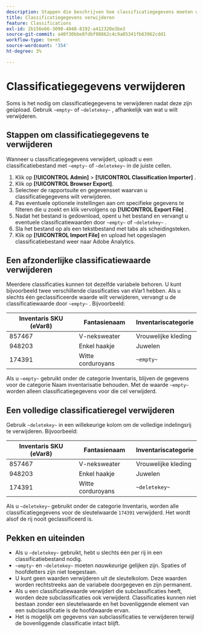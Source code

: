 ```yaml
---
description: Stappen die beschrijven hoe classificatiegegevens moeten worden verwijderd of verwijderd.
title: Classificatiegegevens verwijderen
feature: Classifications
exl-id: 2b156e66-3090-4048-8192-a412320e3be3
source-git-commit: a40f30bbe8fdbf98862c4c9a05341fb63962cdd1
workflow-type: tm+mt
source-wordcount: '354'
ht-degree: 3%

---
```


# Classificatiegegevens verwijderen

Soms is het nodig om classificatiegegevens te verwijderen nadat deze zijn geüpload. Gebruik `~empty~` of `~deletekey~` , afhankelijk van wat u wilt verwijderen.

## Stappen om classificatiegegevens te verwijderen

Wanneer u classificatiegegevens verwijdert, uploadt u een classificatiebestand met `~empty~` of `~deletekey~` in de juiste cellen.

1. Klik op **[!UICONTROL Admin]** > **[!UICONTROL Classification Importer]** .
1. Klik op **[!UICONTROL Browser Export]**.
1. Selecteer de rapportsuite en gegevensset waarvan u classificatiegegevens wilt verwijderen.
1. Pas eventuele optionele instellingen aan om specifieke gegevens te filteren die u zoekt en klik vervolgens op **[!UICONTROL Export File]** .
1. Nadat het bestand is gedownload, opent u het bestand en vervangt u eventuele classificatiewaarden door `~empty~` of `~deletekey~` .
1. Sla het bestand op als een tekstbestand met tabs als scheidingsteken.
1. Klik op **[!UICONTROL Import File]** en upload het opgeslagen classificatiebestand weer naar Adobe Analytics.

## Een afzonderlijke classificatiewaarde verwijderen

Meerdere classificaties kunnen tot dezelfde variabele behoren. U kunt bijvoorbeeld twee verschillende classificaties van eVar1 hebben. Als u slechts één geclassificeerde waarde wilt verwijderen, vervangt u de classificatiewaarde door `~empty~` . Bijvoorbeeld:

| Inventaris SKU (eVar8) | Fantasienaam | Inventariscategorie |
| --- | --- | --- |
| 857467 | V-neksweater | Vrouwelijke kleding |
| 948203 | Enkel haakje | Juwelen |
| 174391 | Witte corduroyans | `~empty~` |

Als u `~empty~` gebruikt onder de categorie Inventaris, blijven de gegevens voor de categorie Naam inventarisatie behouden. Met de waarde `~empty~` worden alleen classificatiegegevens voor die cel verwijderd.

## Een volledige classificatieregel verwijderen

Gebruik `~deletekey~` in een willekeurige kolom om de volledige indelingsrij te verwijderen. Bijvoorbeeld:

| Inventaris SKU (eVar8) | Fantasienaam | Inventariscategorie |
| --- | --- | --- |
| 857467 | V-neksweater | Vrouwelijke kleding |
| 948203 | Enkel haakje | Juwelen |
| 174391 | Witte corduroyans | `~deletekey~` |

Als u `~deletekey~` gebruikt onder de categorie Inventaris, worden alle classificatiegegevens voor de sleutelwaarde `174391` verwijderd. Het wordt alsof de rij nooit geclassificeerd is.

## Pekken en uiteinden

* Als u `~deletekey~` gebruikt, hebt u slechts één per rij in een classificatiebestand nodig.
* `~empty~` en `~deletekey~` moeten *nauwkeurige* gelijken zijn. Spaties of hoofdletters zijn niet toegestaan.
* U kunt geen waarden verwijderen uit de sleutelkolom. Deze waarden worden rechtstreeks aan de variabele doorgegeven en zijn permanent.
* Als u een classificatiewaarde verwijdert die subclassificaties heeft, worden deze subclassificaties ook verwijderd. Classificaties kunnen niet bestaan zonder een sleutelwaarde en het bovenliggende element van een subclassificatie is de hoofdwaarde ervan.
* Het is mogelijk om gegevens van subclassificaties te verwijderen terwijl de bovenliggende classificatie intact blijft.
